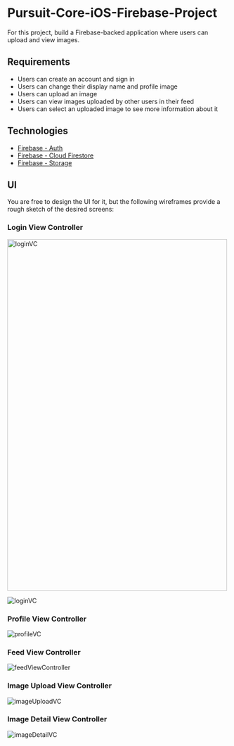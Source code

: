 # Pursuit-Core-iOS-Firebase-Project

For this project, build a Firebase-backed application where users can upload and view images.

## Requirements

- Users can create an account and sign in
- Users can change their display name and profile image
- Users can upload an image
- Users can view images uploaded by other users in their feed
- Users can select an uploaded image to see more information about it

## Technologies

- [Firebase - Auth](https://firebase.google.com/docs/auth)
- [Firebase - Cloud Firestore](https://firebase.google.com/docs/firestore)
- [Firebase - Storage](https://firebase.google.com/docs/storage)

## UI

You are free to design the UI for it, but the following wireframes provide a rough sketch of the desired screens:

### Login View Controller


<img src="./loginVC.png" alt="loginVC" width="500" height="800">

![loginVC](./loginVC.png)

### Profile View Controller

![profileVC](./profileVC.png)

### Feed View Controller

![feedViewController](./feedVC.png)

### Image Upload View Controller

![imageUploadVC](./imageUploadVC.png)

### Image Detail View Controller

![imageDetailVC](./imageDetailVC.png)
